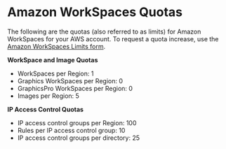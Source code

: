 # Amazon WorkSpaces Quotas<a name="workspaces-limits"></a>

The following are the quotas \(also referred to as limits\) for Amazon WorkSpaces for your AWS account\. To request a quota increase, use the [Amazon WorkSpaces Limits form](https://console.aws.amazon.com/support/home#/case/create?issueType=service-limit-increase&limitType=workspaces)\.

**WorkSpace and Image Quotas**
+ WorkSpaces per Region: 1
+ Graphics WorkSpaces per Region: 0
+ GraphicsPro WorkSpaces per Region: 0
+ Images per Region: 5

**IP Access Control Quotas**
+ IP access control groups per Region: 100
+ Rules per IP access control group: 10
+ IP access control groups per directory: 25